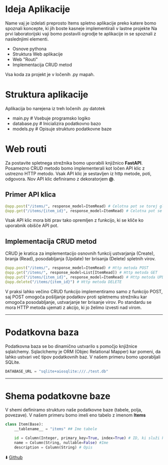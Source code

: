 # Ideja Aplikacije

Name vaj je izdelati preprosto Items spletno aplikacije preko katere bomo spoznali koncepte, ki jih boste kasneje implementirali v lastne projekte
Na prvi laboratorijski vaji bomo postavili ogrodje te aplikacije in se spoznali z naslednjimi elementi.
- Osnove pythona
- Struktura Web aplikacije
- Web "Routi"
- Implementacija CRUD metod

Vsa koda za projekt je v ločenih .py mapah.

# Struktura aplikacije

Aplikacija bo narejena iz treh ločenih .py datotek
- main.py # Vsebuje programsko logiko
- database.py # Inicializira podatkovno bazo
- models.py # Opisuje strukturo podatkovne baze


# Web routi

Za postavite spletnega strežnika bomo uporabili knjižnico **FastAPI**. Posamezno CRUD metodo bomo implementerali kot ločen API klic z ustrezno HTTP metodo.
Vsak API klic je sestavljen iz http metode, poti, odgovora. Nov API klic definiramo z dekoratorjem **@**.



## Primer API klica
```python
@app.post("/items/", response_model=ItemRead) # Celotna pot se torej glasi http://127.0.0.1/items
@app.get("/items/{item_id}", response_model=ItemRead) # Celotna pot se glasi http://127.0.0.1/items/<Item, ki se nahaj v db>
```

Vsak API klic mora biti prav tako opremljen z funkcijo, ki se kliče ko uporabnik obišče API pot.



## Implementacija CRUD metod

CRUD je kratica za implementacijo osnovnih funkcij ustvarjanja (Create), branja (Read), posodabljanja (Update) ter brisanja (Delete) spletnih virov. 
```python
@app.post("/items/", response_model=ItemRead) # Http metoda POST
@app.get("/items/", response_model=List[ItemRead]) # Http metoda GET
@app.put("/items/{item_id}", response_model=ItemRead) # Http metoda UPDATE
@app.delete("/items/{item_id}") # Http metoda DELETE
```
V praksi lahko večino CRUD funkcijo implementiramo samo z funkcijo POST, saj POST omogoča pošiljanje podatkov proti spletnemu strežniku kar omogoča posodabljanje, ustvarjanje ter brisanje virov. Po standardu se mora HTTP metoda ujemati z akcijo, ki jo želimo izvesti nad virom.

---
# Podatkovna baza
Podatkovna baza se bo dinamično ustvarilo s pomočjo knjižnice sqlalchemy. Sqlaclchemy je ORM (Objec Relational Mapper) kar pomeni, da lahko ustvari več tipov podatkovnih baz. V našem primeru bomo uporabljali SQLite.
```python
DATABASE_URL = "sqlite+aiosqlite:///./test.db"
```
---
# Shema podatkovne baze

V shemi definiramo strukturo naše podatkovne baze (tabele, polja, povezave). V našem primeru bomo imeli eno tabelo z imenom **Items**
```python
class Item(Base):
    __tablename__ = "items" ## Ime tabele

    id = Column(Integer, primary_key=True, index=True) # ID, ki služi kot unikatna vrednost za vsak zapis
    name = Column(String, nullable=False) #Ime 
    description = Column(String) # Opis
```

 ⬇️ [Github](github.md)
